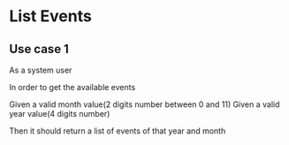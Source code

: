 # List Events

## Use case 1

As a system user

In order to get the available events

Given a valid month value(2 digits number between 0 and 11) 
Given a valid year value(4 digits number)

Then it should return a list of events of that year and month
